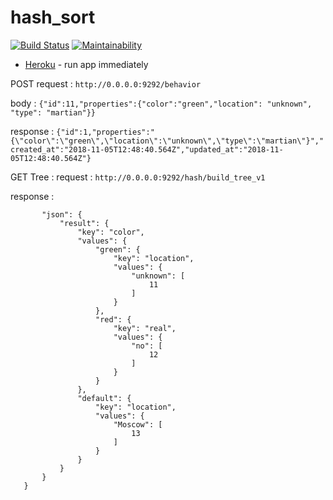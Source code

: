 # hash_sort

[![Build Status](https://travis-ci.org/SerafimD/hash_sort.svg?branch=master)](https://travis-ci.org/SerafimD/hash_sort)
[![Maintainability](https://api.codeclimate.com/v1/badges/7f367cb2598f92583212/maintainability)](https://codeclimate.com/github/SerafimD/hash_sort/maintainability)

* [Heroku] - run app immediately


POST
request :
```http://0.0.0.0:9292/behavior```

body :
```{"id":11,"properties":{"color":"green","location": "unknown", "type": "martian"}}```

response :
```{"id":1,"properties":"{\"color\":\"green\",\"location\":\"unknown\",\"type\":\"martian\"}","created_at":"2018-11-05T12:48:40.564Z","updated_at":"2018-11-05T12:48:40.564Z"}```

GET
Tree :
request :
```http://0.0.0.0:9292/hash/build_tree_v1```

response :
```{
       "json": {
           "result": {
               "key": "color",
               "values": {
                   "green": {
                       "key": "location",
                       "values": {
                           "unknown": [
                               11
                           ]
                       }
                   },
                   "red": {
                       "key": "real",
                       "values": {
                           "no": [
                               12
                           ]
                       }
                   }
               },
               "default": {
                   "key": "location",
                   "values": {
                       "Moscow": [
                           13
                       ]
                   }
               }
           }
       }
   }

```



[Heroku]: <https://mighty-earth-34915.herokuapp.com/>